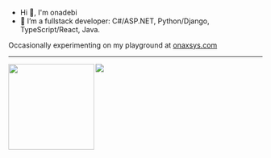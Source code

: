 - Hi 👋, I'm onadebi
- 👀 I’m a fullstack developer: C#/ASP.NET, Python/Django, TypeScript/React, Java.

Occasionally experimenting on my playground at <a href="https://onaxsys.com" target="_blank">onaxsys.com</a> 

---

<div>
  <img height="170" align="left" src="https://github-readme-stats.vercel.app/api?username=onadebi&count_private=true&include_all_commits=true" />
  <img src="https://github-readme-stats.vercel.app/api/top-langs/?username=onadebi&layout=compact" />
</div>

<!---
onadebi/onadebi is a ✨ special ✨ repository because its `README.md` (this file) appears on your GitHub profile.
You can click the Preview link to take a look at your changes.
--->
